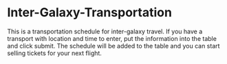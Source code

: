 # Inter-Galaxy-Transportation

This is a transportation schedule for inter-galaxy travel. If you have a transport with location and time to enter, put the information into the table and click submit. The schedule will be added to the table and you can start selling tickets for your next flight.

